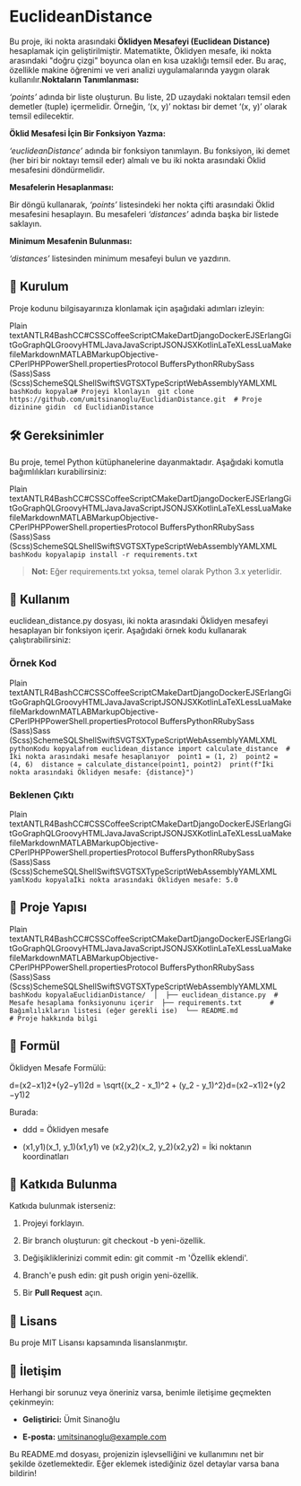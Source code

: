 EuclideanDistance
=================

Bu proje, iki nokta arasındaki **Öklidyen Mesafeyi (Euclidean Distance)** hesaplamak için geliştirilmiştir. Matematikte, Öklidyen mesafe, iki nokta arasındaki "doğru çizgi" boyunca olan en kısa uzaklığı temsil eder. Bu araç, özellikle makine öğrenimi ve veri analizi uygulamalarında yaygın olarak kullanılır.**Noktaların Tanımlanması:**

_‘points’_ adında bir liste oluşturun. Bu liste, 2D uzaydaki noktaları temsil eden demetler (tuple) içermelidir. Örneğin, ‘(x, y)’ noktası bir demet ‘(x, y)’ olarak temsil edilecektir.

**Öklid Mesafesi İçin Bir Fonksiyon Yazma:**

_‘euclideanDistance’_ adında bir fonksiyon tanımlayın. Bu fonksiyon, iki demet (her biri bir noktayı temsil eder) almalı ve bu iki nokta arasındaki Öklid mesafesini döndürmelidir.

**Mesafelerin Hesaplanması:**

Bir döngü kullanarak, _‘points’_ listesindeki her nokta çifti arasındaki Öklid mesafesini hesaplayın. Bu mesafeleri _‘distances’_ adında başka bir listede saklayın.

**Minimum Mesafenin Bulunması:**

_‘distances’_ listesinden minimum mesafeyi bulun ve yazdırın.

🔧 Kurulum
----------

Proje kodunu bilgisayarınıza klonlamak için aşağıdaki adımları izleyin:

Plain textANTLR4BashCC#CSSCoffeeScriptCMakeDartDjangoDockerEJSErlangGitGoGraphQLGroovyHTMLJavaJavaScriptJSONJSXKotlinLaTeXLessLuaMakefileMarkdownMATLABMarkupObjective-CPerlPHPPowerShell.propertiesProtocol BuffersPythonRRubySass (Sass)Sass (Scss)SchemeSQLShellSwiftSVGTSXTypeScriptWebAssemblyYAMLXML`   bashKodu kopyala# Projeyi klonlayın  git clone https://github.com/umitsinanoglu/EuclidianDistance.git  # Proje dizinine gidin  cd EuclidianDistance   `

🛠️ Gereksinimler
-----------------

Bu proje, temel Python kütüphanelerine dayanmaktadır. Aşağıdaki komutla bağımlılıkları kurabilirsiniz:

Plain textANTLR4BashCC#CSSCoffeeScriptCMakeDartDjangoDockerEJSErlangGitGoGraphQLGroovyHTMLJavaJavaScriptJSONJSXKotlinLaTeXLessLuaMakefileMarkdownMATLABMarkupObjective-CPerlPHPPowerShell.propertiesProtocol BuffersPythonRRubySass (Sass)Sass (Scss)SchemeSQLShellSwiftSVGTSXTypeScriptWebAssemblyYAMLXML`   bashKodu kopyalapip install -r requirements.txt   `

> **Not:** Eğer requirements.txt yoksa, temel olarak Python 3.x yeterlidir.

🚀 Kullanım
-----------

euclidean\_distance.py dosyası, iki nokta arasındaki Öklidyen mesafeyi hesaplayan bir fonksiyon içerir. Aşağıdaki örnek kodu kullanarak çalıştırabilirsiniz:

### Örnek Kod

Plain textANTLR4BashCC#CSSCoffeeScriptCMakeDartDjangoDockerEJSErlangGitGoGraphQLGroovyHTMLJavaJavaScriptJSONJSXKotlinLaTeXLessLuaMakefileMarkdownMATLABMarkupObjective-CPerlPHPPowerShell.propertiesProtocol BuffersPythonRRubySass (Sass)Sass (Scss)SchemeSQLShellSwiftSVGTSXTypeScriptWebAssemblyYAMLXML`   pythonKodu kopyalafrom euclidean_distance import calculate_distance  # İki nokta arasındaki mesafe hesaplanıyor  point1 = (1, 2)  point2 = (4, 6)  distance = calculate_distance(point1, point2)  print(f"İki nokta arasındaki Öklidyen mesafe: {distance}")   `

### Beklenen Çıktı

Plain textANTLR4BashCC#CSSCoffeeScriptCMakeDartDjangoDockerEJSErlangGitGoGraphQLGroovyHTMLJavaJavaScriptJSONJSXKotlinLaTeXLessLuaMakefileMarkdownMATLABMarkupObjective-CPerlPHPPowerShell.propertiesProtocol BuffersPythonRRubySass (Sass)Sass (Scss)SchemeSQLShellSwiftSVGTSXTypeScriptWebAssemblyYAMLXML`   yamlKodu kopyalaİki nokta arasındaki Öklidyen mesafe: 5.0   `

📁 Proje Yapısı
---------------

Plain textANTLR4BashCC#CSSCoffeeScriptCMakeDartDjangoDockerEJSErlangGitGoGraphQLGroovyHTMLJavaJavaScriptJSONJSXKotlinLaTeXLessLuaMakefileMarkdownMATLABMarkupObjective-CPerlPHPPowerShell.propertiesProtocol BuffersPythonRRubySass (Sass)Sass (Scss)SchemeSQLShellSwiftSVGTSXTypeScriptWebAssemblyYAMLXML`   bashKodu kopyalaEuclidianDistance/  │  ├── euclidean_distance.py  # Mesafe hesaplama fonksiyonunu içerir  ├── requirements.txt       # Bağımlılıkların listesi (eğer gerekli ise)  └── README.md              # Proje hakkında bilgi   `

🧮 Formül
---------

Öklidyen Mesafe Formülü:

d=(x2−x1)2+(y2−y1)2d = \\sqrt{(x\_2 - x\_1)^2 + (y\_2 - y\_1)^2}d=(x2​−x1​)2+(y2​−y1​)2​

Burada:

*   ddd = Öklidyen mesafe
    
*   (x1,y1)(x\_1, y\_1)(x1​,y1​) ve (x2,y2)(x\_2, y\_2)(x2​,y2​) = İki noktanın koordinatları
    

📝 Katkıda Bulunma
------------------

Katkıda bulunmak isterseniz:

1.  Projeyi forklayın.
    
2.  Bir branch oluşturun: git checkout -b yeni-özellik.
    
3.  Değişikliklerinizi commit edin: git commit -m 'Özellik eklendi'.
    
4.  Branch'e push edin: git push origin yeni-özellik.
    
5.  Bir **Pull Request** açın.
    

📄 Lisans
---------

Bu proje MIT Lisansı kapsamında lisanslanmıştır.

🤝 İletişim
-----------

Herhangi bir sorunuz veya öneriniz varsa, benimle iletişime geçmekten çekinmeyin:

*   **Geliştirici:** Ümit Sinanoğlu
    
*   **E-posta:** umitsinanoglu@example.com
    

Bu README.md dosyası, projenizin işlevselliğini ve kullanımını net bir şekilde özetlemektedir. Eğer eklemek istediğiniz özel detaylar varsa bana bildirin!
